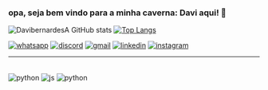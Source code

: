 ### opa, seja bem vindo para a minha caverna: Davi aqui! 👋
![DavibernardesA GitHub stats](https://github-readme-stats.vercel.app/api?username=DavibernardesA&show_icons=true&theme=radical)
[![Top Langs](https://github-readme-stats.vercel.app/api/top-langs/?username=DavibernardesA&layout=compact)](https://github.com/DavibernardesA/github-readme-stats)

[![whatsapp](https://img.shields.io/badge/WhatsApp-25D366?style=for-the-badge&logo=whatsapp&logoColor=white)](wa.me/+5561991801610)
[![discord](https://img.shields.io/badge/Discord-7289DA?style=for-the-badge&logo=discord&logoColor=white)](https://discord.com/channels/@me/1105500999440945272)
[![gmail](https://img.shields.io/badge/Gmail-D14836?style=for-the-badge&logo=gmail&logoColor=white)](https://mail.google.com/mail/u/0/#inbox)
[![linkedin](https://img.shields.io/badge/LinkedIn-0077B5?style=for-the-badge&logo=linkedin&logoColor=white)](https://br.linkedin.com/in/davi-bernardes-do-nascimento-7b62a4274)
[![instagram](https://img.shields.io/badge/Instagram-E4405F?style=for-the-badge&logo=instagram&logoColor=white)](https://instagram.com/_davibn?igshid=OTk0YzhjMDVIZA==)
<hr>
<div style="display: inline_block"><br/>
<img align="center" alt="python" src="https://img.shields.io/badge/Python-14354C?style=for-the-badge&logo=python&logoColor=white" />
<img align="center" alt="js" src="https://img.shields.io/badge/JavaScript-323330?style=for-the-badge&logo=javascript&logoColor=F7DF1E" />
<img align="center" alt="python" src="https://img.shields.io/badge/TypeScript-007ACC?style=for-the-badge&logo=typescript&logoColor=white" />
</div>

